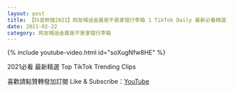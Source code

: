 ```yaml
---
layout: post
title: 【抖音熱搜2021】网友喊话金晨是不是拿错行李箱 1 TikTok Daily 最新必看精選合集2021 02 22
date: 2021-02-22
category: 网友喊话金晨是不是拿错行李箱
---
```


{% include youtube-video.html id="soXugNfw8HE" %}

2021必看 最新精選 Top TikTok Trending Clips

喜歡請點贊轉發加訂閱 Like & Subscribe：[YouTube](https://www.youtube.com/channel/UCAoR7VcanIPd04uEq_GIylA/videos)

